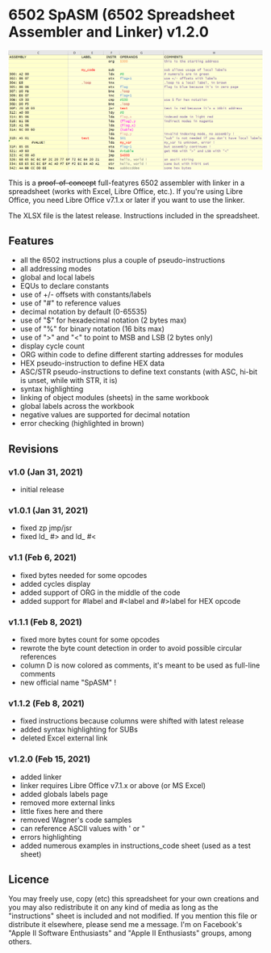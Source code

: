 # 6502 SpASM (6502 Spreadsheet Assembler and Linker) v1.2.0
![!test](6502_assembler.png)

This is a ~~proof-of-concept~~ full-featyres 6502 assembler with linker in a spreadsheet (works with Excel, Libre Office, etc.).
If you're using Libre Office, you need Libre Office v7.1.x or later if you want to use the linker.

The XLSX file is the latest release. Instructions included in the spreadsheet.

## Features
- all the 6502 instructions plus a couple of pseudo-instructions
- all addressing modes
- global and local labels
- EQUs to declare constants
- use of +/- offsets with constants/labels
- use of "#" to reference values
- decimal notation by default (0-65535)
- use of "$" for hexadecimal notation (2 bytes max)
- use of "%" for binary notation (16 bits max)
- use of ">" and "<" to point to MSB and LSB (2 bytes only)
- display cycle count
- ORG within code to define different starting addresses for modules
- HEX pseudo-instruction to define HEX data
- ASC/STR pseudo-instructions to define text constants (with ASC, hi-bit is unset, while with STR, it is)
- syntax highlighting
- linking of object modules (sheets) in the same workbook
- global labels across the workbook
- negative values are supported for decimal notation
- error checking (highlighted in brown)


## Revisions
### v1.0 (Jan 31, 2021)
- initial release

### v1.0.1 (Jan 31, 2021)
- fixed zp jmp/jsr
- fixed ld_ #> and ld_ #<

### v1.1 (Feb 6, 2021)
- fixed bytes needed for some opcodes
- added cycles display
- added support of ORG in the middle of the code
- added support for #label and #<label and #>label for HEX opcode

### v1.1.1 (Feb 8, 2021)
- fixed more bytes count for some opcodes
- rewrote the byte count detection in order to avoid possible circular references
- column D is now colored as comments, it's meant to be used as full-line comments
- new official name "SpASM" !

### v1.1.2 (Feb 8, 2021)
- fixed instructions because columns were shifted with latest release
- added syntax highlighting for SUBs
- deleted Excel external link

### v1.2.0 (Feb 15, 2021)
- added linker
- linker requires Libre Office v7.1.x or above (or MS Excel)
- added globals labels page
- removed more external links
- little fixes here and there
- removed Wagner's code samples
- can reference ASCII values with ' or "
- errors highlighting
- added numerous examples in instructions_code sheet (used as a test sheet)


## Licence
You may freely use, copy (etc) this spreadsheet for your own creations and you may also redistribute it on any kind of media as long as the "instructions" sheet is included and not modified.
If you mention this file or distribute it elsewhere, please send me a message. I'm on Facebook's "Apple II Software Enthusiasts" and "Apple II Enthusiasts" groups, among others.
